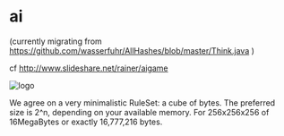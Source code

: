 # ai
(currently migrating from https://github.com/wasserfuhr/AllHashes/blob/master/Think.java )

cf http://www.slideshare.net/rainer/aigame

![logo](https://docs.google.com/drawings/d/1fr7KRFP1qd4s-gT_OMmobvdqmnKhZUFGVB0lTYDRzIE/pub?w=320&amp;h=240)

We agree on a very minimalistic RuleSet: a cube of bytes. The preferred size is 2^n, depending on your available memory.
For 256x256x256 of 16MegaBytes or exactly 16,777,216 bytes.
